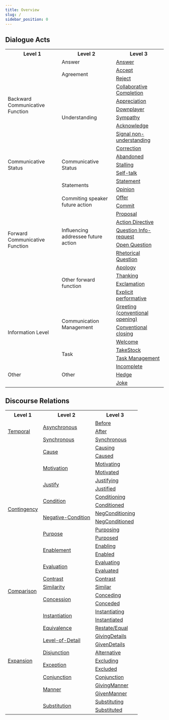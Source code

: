 ```yaml
---
title: Overview
slug: /
sidebar_position: 0
---
```


## Dialogue Acts

<table style={{ width: '100%' }}>
  <tr><th>Level 1</th><th>Level 2</th><th>Level 3</th></tr>
  <tr>
    <td rowspan="10">Backward Communicative Function</td>
    <td>Answer</td>
    <td><a href="/Dialogue%20Acts/Backward%20Communicative%20Functions/Answer/">Answer</a></td>
  </tr>
  <tr>
    <td rowspan="2">Agreement</td>
    <td><a href="/Dialogue%20Acts/Backward%20Communicative%20Functions/Accept/">Accept</a></td>
  </tr>
  <tr>
    <td><a href="/Dialogue%20Acts/Backward%20Communicative%20Functions/Reject/">Reject</a></td>
  </tr>
  <tr>
    <td rowspan="7">Understanding</td>
    <td><a href="/Dialogue%20Acts/Backward%20Communicative%20Functions/Collaborative%20Completion/">Collaborative Completion</a></td>
  </tr>
  <tr>
    <td><a href="/Dialogue%20Acts/Backward%20Communicative%20Functions/Appreciation/">Appreciation</a></td>
  </tr>
  <tr>
    <td><a href="/Dialogue%20Acts/Backward%20Communicative%20Functions/Downplayer/">Downplayer</a></td>
  </tr>
  <tr>
    <td><a href="/Dialogue%20Acts/Backward%20Communicative%20Functions/Sympathy/">Sympathy</a></td>
  </tr>
  <tr>
    <td><a href="/Dialogue%20Acts/Backward%20Communicative%20Functions/Acknowledge/">Acknowledge</a></td>
  </tr>
  <tr>
    <td><a href="/Dialogue%20Acts/Backward%20Communicative%20Functions/Signal-non-understanding/">Signal non-understanding</a></td>
  </tr>
  <tr>
    <td><a href="/Dialogue%20Acts/Backward%20Communicative%20Functions/Correction/">Correction</a></td>
  </tr>
  <tr>
    <td rowspan="3">Communicative Status</td>
    <td rowspan="3">Communicative Status</td>
    <td><a href="/Dialogue%20Acts/Communicative%20Status/Abandoned/">Abandoned</a></td>
  </tr>
  <tr>
    <td><a href="/Dialogue%20Acts/Communicative%20Status/Stalling/">Stalling</a></td>
  </tr>
  <tr>
    <td><a href="/Dialogue%20Acts/Communicative%20Status/Self-talk/">Self-talk</a></td>
  </tr>
  <tr>
    <td rowspan="13">Forward Communicative Function</td>
    <td rowspan="2">Statements</td>
    <td><a href="/Dialogue%20Acts/Forward%20Communicative%20Functions/Statement/">Statement</a></td>
  </tr>
  <tr>
    <td><a href="/Dialogue%20Acts/Forward%20Communicative%20Functions/Opinion/">Opinion</a></td>
  </tr>
  <tr>
    <td rowspan="2">Commiting speaker future action</td>
    <td><a href="/Dialogue%20Acts/Forward%20Communicative%20Functions/Offer/">Offer</a></td>
  </tr>
  <tr>
    <td><a href="/Dialogue%20Acts/Forward%20Communicative%20Functions/Commit/">Commit</a></td>
  </tr>
  <tr>
      <td rowspan="5">Influencing addressee future action</td>
    <td><a href="/Dialogue%20Acts/Forward%20Communicative%20Functions/Proposal/">Proposal</a></td>
  </tr>
  <tr>
    <td><a href="/Dialogue%20Acts/Forward%20Communicative%20Functions/Action-Directive/">Action Directive</a></td>
  </tr>
  <tr>
    <td><a href="/Dialogue%20Acts/Forward%20Communicative%20Functions/Question-Info-Request/">Question Info-request</a></td>
  </tr>
  <tr>
    <td><a href="/Dialogue%20Acts/Forward%20Communicative%20Functions/Open-Question/">Open Question</a></td>
  </tr>
  <tr>
    <td><a href="/Dialogue%20Acts/Forward%20Communicative%20Functions/Rhetorical-Question/">Rhetorical Question</a></td>
  </tr>
  <tr>
    <td rowspan="4">Other forward function</td>
    <td><a href="/Dialogue%20Acts/Forward%20Communicative%20Functions/Apology/">Apology</a></td>
  </tr>
  <tr>
    <td><a href="/Dialogue%20Acts/Forward%20Communicative%20Functions/Thanking/">Thanking</a></td>
  </tr>
  <tr>
    <td><a href="/Dialogue%20Acts/Forward%20Communicative%20Functions/Exclamation/">Exclamation</a></td>
  </tr>
  <tr>
    <td><a href="/Dialogue%20Acts/Forward%20Communicative%20Functions/Explicit-Performative/">Explicit performative</a></td>
  </tr>
  <tr>
    <td rowspan="5">Information Level</td>
    <td rowspan="3">Communication Management</td>
    <td><a href="/Dialogue%20Acts/Information%20Level/Greeting/">Greeting (conventional opening)</a></td>
  </tr>
  <tr>
    <td><a href="/Dialogue%20Acts/Information%20Level/Conventional-Closing/">Conventional closing</a></td>
  </tr>
  <tr>
    <td><a href="/Dialogue%20Acts/Information%20Level/Welcome/">Welcome</a></td>
  </tr>
  <tr>
    <td rowspan="2">Task</td>
    <td><a href="/Dialogue%20Acts/Information%20Level/TakeStock/">TakeStock</a></td>
  </tr>
  <tr>
    <td><a href="/Dialogue%20Acts/Information%20Level/Task-Management/">Task Management</a></td>
  </tr>
  <tr>
    <td rowspan="3">Other</td>
    <td rowspan="3">Other</td>
    <td><a href="/Dialogue%20Acts/Other/Incomplete/">Incomplete</a></td>
  </tr>
  <tr>
    <td><a href="/Dialogue%20Acts/Other/Hedge/">Hedge</a></td>
  </tr>
  <tr>
    <td><a href="/Dialogue%20Acts/Other/Joke/">Joke</a></td>
  </tr>
</table>

## Discourse Relations

<table style={{ width: '100%' }}>
  <tr><th>Level 1</th><th>Level 2</th><th>Level 3</th></tr>
  <tr>
    <td rowspan="3"><a href="Discourse%20Relations/Temporal">Temporal</a></td>
    <td rowspan="2"><a href="Discourse%20Relations/Temporal/Asynchronous/">Asynchronous</a></td>
    <td><a href="Discourse%20Relations/Temporal/Asynchronous/before">Before</a></td>
  </tr>
  <tr>
    <td><a href="Discourse%20Relations/Temporal/Asynchronous/after">After</a></td>
  </tr>
  <tr>
    <td><a href="Discourse%20Relations/Temporal/synchronous">Synchronous</a></td>
    <td><a href="Discourse%20Relations/Temporal/synchronous">Synchronous</a></td>
  </tr>
  <tr>
    <td rowspan="16"><a href="Discourse%20Relations/Contingency/">Contingency</a></td>
    <td rowspan="2"><a href="Discourse%20Relations/Contingency/Cause/">Cause</a></td>
    <td><a href="Discourse%20Relations/Contingency/Cause/causing">Causing</a></td>
  </tr>
  <tr>
    <td><a href="Discourse%20Relations/Contingency/Cause/causedby">Caused</a></td>
  </tr>
  <tr>
    <td rowspan="2"><a href="Discourse%20Relations/Contingency/Motivation/">Motivation</a></td>
    <td><a href="Discourse%20Relations/Contingency/Motivation/motivating">Motivating</a></td>
  </tr>
  <tr>
    <td><a href="Discourse%20Relations/Contingency/Motivation/motivatedby">Motivated</a></td>
  </tr>
  <tr>
    <td rowspan="2"><a href="Discourse%20Relations/Contingency/Justify/">Justify</a></td>
    <td><a href="Discourse%20Relations/Contingency/Justify/justifying">Justifying</a></td>
  </tr>
  <tr>
    <td><a href="Discourse%20Relations/Contingency/Justify/justifiedby">Justified</a></td>
  </tr>
  <tr>
    <td rowspan="2"><a href="Discourse%20Relations/Contingency/Condition/">Condition</a></td>
    <td><a href="Discourse%20Relations/Contingency/Condition/conditioning">Conditioning</a></td>
  </tr>
  <tr>
    <td><a href="Discourse%20Relations/Contingency/Condition/conditionedby">Conditioned</a></td>
  </tr>
  <tr>
    <td rowspan="2"><a href="Discourse%20Relations/Contingency/NegativeCondition/">Negative-Condition</a></td>
    <td><a href="Discourse%20Relations/Contingency/NegativeCondition/negativeconditioning">NegConditioning</a></td>
  </tr>
  <tr>
    <td><a href="Discourse%20Relations/Contingency/NegativeCondition/negativeconditionedby">NegConditioned</a></td>
  </tr>
  <tr>
    <td rowspan="2"><a href="Discourse%20Relations/Contingency/Purpose/">Purpose</a></td>
    <td><a href="Discourse%20Relations/Contingency/Purpose/purposing">Purposing</a></td>
  </tr>
  <tr>
    <td><a href="Discourse%20Relations/Contingency/Purpose/purposedby">Purposed</a></td>
  </tr>
  <tr>
    <td rowspan="2"><a href="Discourse%20Relations/Contingency/Enablement/">Enablement</a></td>
    <td><a href="Discourse%20Relations/Contingency/Enablement/enabling">Enabling</a></td>
  </tr>
  <tr>
    <td><a href="Discourse%20Relations/Contingency/Enablement/enabledby">Enabled</a></td>
  </tr>
  <tr>
    <td rowspan="2"><a href="Discourse%20Relations/Contingency/Evaluation/">Evaluation</a></td>
    <td><a href="Discourse%20Relations/Contingency/Evaluation/evaluating">Evaluating</a></td>
  </tr>
  <tr>
    <td><a href="Discourse%20Relations/Contingency/Evaluation/evaluatedby">Evaluated</a></td>
  </tr>
  <tr>
    <td rowspan="4"><a href="Discourse%20Relations/Comparison/">Comparison</a></td>
    <td><a href="Discourse%20Relations/Comparison/contrast">Contrast</a></td>
    <td><a href="Discourse%20Relations/Comparison/contrast">Contrast</a></td>
  </tr>
  <tr>
    <td><a href="Discourse%20Relations/Comparison/similarity">Similarity</a></td>
    <td><a href="Discourse%20Relations/Comparison/similarity">Similar</a></td>
  </tr>
  <tr>
    <td rowspan="2"><a href="Discourse%20Relations/Comparison/Concession/">Concession</a></td>
    <td><a href="Discourse%20Relations/Comparison/Concession/conceding">Conceding</a></td>
  </tr>
  <tr>
    <td><a href="Discourse%20Relations/Comparison/Concession/concededby">Conceded</a></td>
  </tr>
  <tr>
    <td rowspan="13"><a href="Discourse%20Relations/Expansion/">Expansion</a></td>
    <td rowspan="2"><a href="Discourse%20Relations/Expansion/Instantiation/">Instantiation</a></td>
    <td><a href="Discourse%20Relations/Expansion/Instantiation/instantiating">Instantiating</a></td>
  </tr>
  <tr>
    <td><a href="Discourse%20Relations/Expansion/Instantiation/instantiatedby">Instantiated</a></td>
  </tr>
  <tr>
    <td><a href="Discourse%20Relations/Expansion/">Equivalence</a></td>
    <td><a href="Discourse%20Relations/Expansion/restate-equal">Restate/Equal</a></td>
  </tr>
  <tr>
    <td rowspan="2"><a href="Discourse%20Relations/Expansion/Level-of-Detail/">Level-of-Detail</a></td>
    <td><a href="Discourse%20Relations/Expansion/Level-of-Detail/givingdetails">GivingDetails</a></td>
  </tr>
  <tr>
    <td><a href="Discourse%20Relations/Expansion/Level-of-Detail/givendetails">GivenDetails</a></td>
  </tr>
  <tr>
    <td><a href="Discourse%20Relations/Expansion/">Disjunction</a></td>
    <td><a href="Discourse%20Relations/Expansion/disjunction">Alternative</a></td>
  </tr>
  <tr>
    <td rowspan="2"><a href="Discourse%20Relations/Expansion/Exception/">Exception</a></td>
    <td><a href="Discourse%20Relations/Expansion/Exception/excluding">Excluding</a></td>
  </tr>
  <tr>
    <td><a href="Discourse%20Relations/Expansion/Exception/excludedby">Excluded</a></td>
  </tr>
  <tr>
    <td><a href="Discourse%20Relations/Expansion/Conjunction/">Conjunction</a></td>
    <td><a href="Discourse%20Relations/Expansion/Conjunction/">Conjunction</a></td>
  </tr>
  <tr>
    <td rowspan="2"><a href="Discourse%20Relations/Expansion/Manner/">Manner</a></td>
    <td><a href="Discourse%20Relations/Expansion/Manner/givingmanner">GivingManner</a></td>
  </tr>
  <tr>
    <td><a href="Discourse%20Relations/Expansion/Manner/givenmanner">GivenManner</a></td>
  </tr>
  <tr>
    <td rowspan="2"><a href="Discourse%20Relations/Expansion/Substitution/">Substitution</a></td>
    <td><a href="Discourse%20Relations/Expansion/Substitution/substituting">Substituting</a></td>
  </tr>
  <tr>
    <td><a href="Discourse%20Relations/Expansion/Substitution/substitutedby">Substituted</a></td>
  </tr>
</table>

